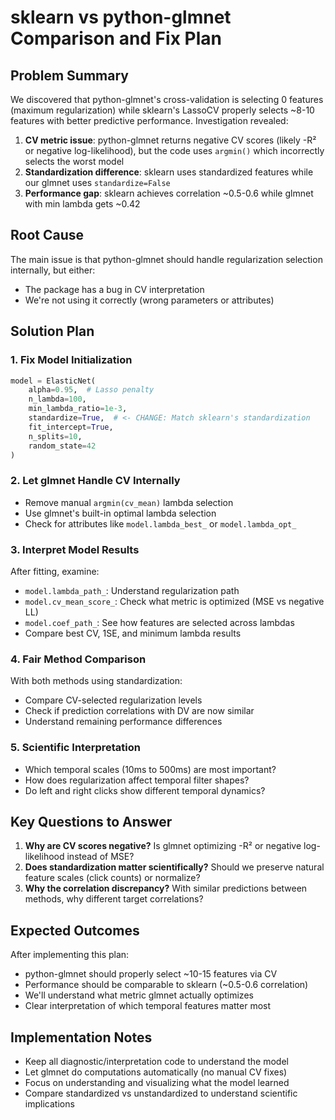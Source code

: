 # sklearn vs python-glmnet Comparison and Fix Plan

## Problem Summary

We discovered that python-glmnet's cross-validation is selecting 0 features (maximum regularization) while sklearn's LassoCV properly selects ~8-10 features with better predictive performance. Investigation revealed:

1. **CV metric issue**: python-glmnet returns negative CV scores (likely -R² or negative log-likelihood), but the code uses `argmin()` which incorrectly selects the worst model
2. **Standardization difference**: sklearn uses standardized features while our glmnet uses `standardize=False`
3. **Performance gap**: sklearn achieves correlation ~0.5-0.6 while glmnet with min lambda gets ~0.42

## Root Cause

The main issue is that python-glmnet should handle regularization selection internally, but either:
- The package has a bug in CV interpretation
- We're not using it correctly (wrong parameters or attributes)

## Solution Plan

### 1. Fix Model Initialization
```python
model = ElasticNet(
    alpha=0.95,  # Lasso penalty
    n_lambda=100,
    min_lambda_ratio=1e-3,
    standardize=True,  # <- CHANGE: Match sklearn's standardization
    fit_intercept=True,
    n_splits=10,
    random_state=42
)
```

### 2. Let glmnet Handle CV Internally
- Remove manual `argmin(cv_mean)` lambda selection
- Use glmnet's built-in optimal lambda selection
- Check for attributes like `model.lambda_best_` or `model.lambda_opt_`

### 3. Interpret Model Results
After fitting, examine:
- `model.lambda_path_`: Understand regularization path
- `model.cv_mean_score_`: Check what metric is optimized (MSE vs negative LL)
- `model.coef_path_`: See how features are selected across lambdas
- Compare best CV, 1SE, and minimum lambda results

### 4. Fair Method Comparison
With both methods using standardization:
- Compare CV-selected regularization levels
- Check if prediction correlations with DV are now similar
- Understand remaining performance differences

### 5. Scientific Interpretation
- Which temporal scales (10ms to 500ms) are most important?
- How does regularization affect temporal filter shapes?
- Do left and right clicks show different temporal dynamics?

## Key Questions to Answer

1. **Why are CV scores negative?** Is glmnet optimizing -R² or negative log-likelihood instead of MSE?
2. **Does standardization matter scientifically?** Should we preserve natural feature scales (click counts) or normalize?
3. **Why the correlation discrepancy?** With similar predictions between methods, why different target correlations?

## Expected Outcomes

After implementing this plan:
- python-glmnet should properly select ~10-15 features via CV
- Performance should be comparable to sklearn (~0.5-0.6 correlation)
- We'll understand what metric glmnet actually optimizes
- Clear interpretation of which temporal features matter most

## Implementation Notes

- Keep all diagnostic/interpretation code to understand the model
- Let glmnet do computations automatically (no manual CV fixes)
- Focus on understanding and visualizing what the model learned
- Compare standardized vs unstandardized to understand scientific implications